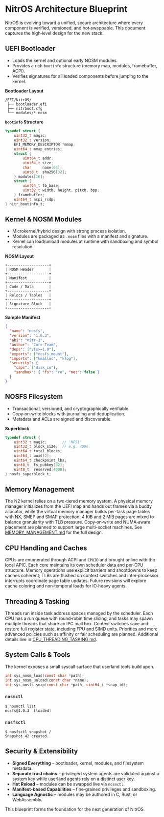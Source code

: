 # NitrOS Architecture Blueprint

NitrOS is evolving toward a unified, secure architecture where every component is verified, versioned, and hot‑swappable. This document captures the high‑level design for the new stack.

## UEFI Bootloader

- Loads the kernel and optional early NOSM modules.
- Provides a rich `bootinfo` structure (memory map, modules, framebuffer, ACPI).
- Verifies signatures for all loaded components before jumping to the kernel.

**Bootloader Layout**

```
/EFI/NitrOS/
 ├── bootloader.efi
 ├── nitrboot.cfg
 └── modules/*.nosm
```

**`bootinfo` Structure**

```c
typedef struct {
    uint32_t magic;
    uint32_t version;
    EFI_MEMORY_DESCRIPTOR *mmap;
    uint64_t mmap_entries;
    struct {
        uint64_t addr;
        uint64_t size;
        char     name[64];
        uint8_t  sha256[32];
    } modules[16];
    struct {
        uint64_t fb_base;
        uint32_t width, height, pitch, bpp;
    } framebuffer;
    uint64_t acpi_rsdp;
} nitr_bootinfo_t;
```

## Kernel & NOSM Modules

- Microkernel/hybrid design with strong process isolation.
- Modules are packaged as `.nosm` files with a manifest and signature.
- Kernel can load/unload modules at runtime with sandboxing and symbol resolution.

**NOSM Layout**

```
+-------------------+
| NOSM Header       |
+-------------------+
| Manifest          |
+-------------------+
| Code / Data       |
+-------------------+
| Relocs / Tables   |
+-------------------+
| Signature Block   |
+-------------------+
```

**Sample Manifest**

```json
{
  "name": "nosfs",
  "version": "1.0.3",
  "abi": "nitr-1",
  "author": "Core Team",
  "deps": ["vfs>=1.0"],
  "exports": ["nosfs_mount"],
  "imports": ["kmalloc", "klog"],
  "security": {
    "caps": ["disk_io"],
    "sandbox": { "fs": "ro", "net": false }
  }
}
```

## NOSFS Filesystem

- Transactional, versioned, and cryptographically verifiable.
- Copy‑on‑write blocks with journaling and deduplication.
- Metadata and ACLs are signed and discoverable.

**Superblock**

```c
typedef struct {
    uint32_t magic;       // 'NFS1'
    uint32_t block_size;  // e.g. 4096
    uint64_t total_blocks;
    uint64_t uuid[2];
    uint64_t checkpoint_lba;
    uint8_t  fs_pubkey[32];
    uint8_t  reserved[4008];
} nosfs_superblock_t;
```

## Memory Management

The N2 kernel relies on a two-tiered memory system. A physical memory manager
initializes from the UEFI map and hands out frames via a buddy allocator, while
the virtual memory manager builds per-task page tables with NX, SMEP and SMAP
protection. 4 KiB and 2 MiB pages are mixed to balance granularity with TLB
pressure. Copy‑on‑write and NUMA‑aware placement are planned to support large
multi-socket machines. See [MEMORY_MANAGEMENT.md](MEMORY_MANAGEMENT.md) for the
full design.

## CPU Handling and Caches

CPUs are enumerated through ACPI and `CPUID` and brought online with the local
APIC. Each core maintains its own scheduler data and per‑CPU structure. Memory
operations use explicit barriers and shootdowns to keep caches coherent; TLBs
are flushed on context switches and inter‑processor interrupts coordinate page
table updates. Future revisions will explore cache coloring and non‑temporal
loads for IO‑heavy agents.

## Threading & Tasking

Threads run inside task address spaces managed by the scheduler. Each CPU has a
run queue with round‑robin time slicing, and tasks may spawn multiple threads
that share an IPC mail box. Context switches save and restore full register
state, including FPU and SIMD units. Priorities and more advanced policies such
as affinity or fair scheduling are planned. Additional details live in
[CPU_THREADING_TASKING.md](CPU_THREADING_TASKING.md).

## System Calls & Tools

The kernel exposes a small syscall surface that userland tools build upon.

```c
int sys_nosm_load(const char *path);
int sys_nosm_unload(const char *name);
int sys_nosfs_snap(const char *path, uint64_t *snap_id);
```

### `nosmctl`

```
$ nosmctl list
nosfs@1.0.3  [loaded]
```

### `nosfsctl`

```
$ nosfsctl snapshot /
Snapshot 42 created.
```

## Security & Extensibility

- **Signed Everything** – bootloader, kernel, modules, and filesystem metadata.
- **Separate trust chains** – privileged system agents are validated against a
  system key while userland agents rely on a distinct user key.
- **Hot Reload** – modules can be swapped live via `nosmctl`.
- **Manifest‑based Capabilities** – fine‑grained privileges and sandboxing.
- **Language Agnostic** – modules may be authored in C, Rust, or WebAssembly.

This blueprint forms the foundation for the next generation of NitrOS.
